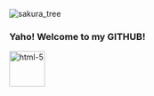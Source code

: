 ![sakura_tree](https://media.giphy.com/media/gMirGc1JyjoyY/giphy.gif)
### Yaho! Welcome to my GITHUB!
<!-- ![Gojo](https://media.giphy.com/media/ramBbsu5kGc8AJHd1h/giphy.gif) -->
<!-- ![Giyuu](https://media.giphy.com/media/2xu5zpSV3oqKcCSZ49/giphy.gif) -->
<!-- ![moving fox](https://raw.githubusercontent.com/innng/innng/master/assets/kyubey.gif) -->

<img width="64" height="64" src="https://img.icons8.com/dusk/64/html-5.png" alt="html-5"/>
